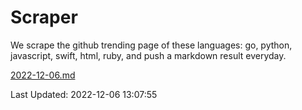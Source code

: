 # Scraper

We scrape the github trending page of these languages: go, python, javascript, swift, html, ruby, and push a markdown result everyday.

[2022-12-06.md](https://github.com/henson/Scraper/blob/master/2022-12-06.md)

Last Updated: 2022-12-06 13:07:55